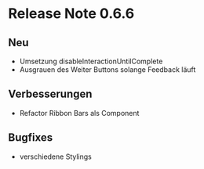 # Release Note 0.6.6 #

## Neu
- Umsetzung disableInteractionUntilComplete
- Ausgrauen des Weiter Buttons solange Feedback läuft


## Verbesserungen
- Refactor Ribbon Bars als Component

## Bugfixes
- verschiedene Stylings

